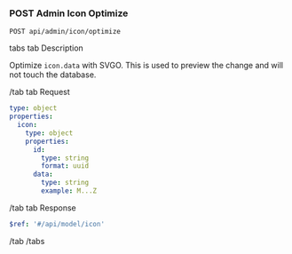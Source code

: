 ### POST Admin Icon Optimize

```text
POST api/admin/icon/optimize
```

tabs
tab Description

Optimize `icon.data` with SVGO. This is used to preview the change and will not touch the database.

/tab
tab Request

```yaml
type: object
properties:
  icon:
    type: object
    properties:
      id:
        type: string
        format: uuid
      data:
        type: string
        example: M...Z
```

/tab
tab Response

```yaml
$ref: '#/api/model/icon'
```

/tab
/tabs